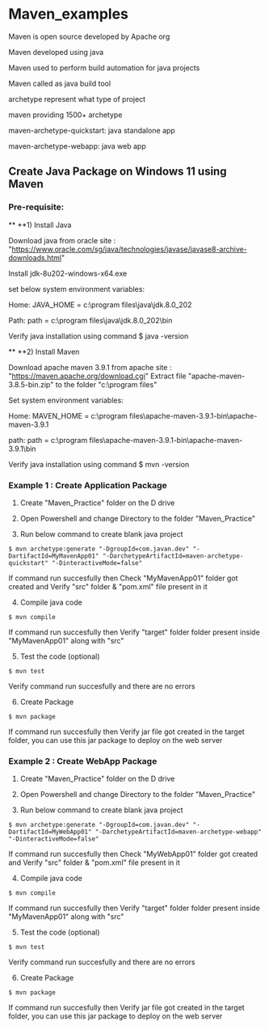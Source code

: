 # Maven_examples

Maven is open source developed by Apache org

Maven developed using java

Maven used to perform build automation for java projects

Maven called as java build tool

archetype represent what type of project

maven providing 1500+ archetype

maven-archetype-quickstart: java standalone app

maven-archetype-webapp: java web app


## Create Java Package on Windows 11 using Maven


### Pre-requisite:


** **1) Install Java

Download java from oracle site : "https://www.oracle.com/sg/java/technologies/javase/javase8-archive-downloads.html"

Install jdk-8u202-windows-x64.exe

set below system environment variables:

Home: JAVA_HOME = c:\program files\java\jdk.8.0_202

Path: path = c:\program files\java\jdk.8.0_202\bin

Verify java installation using command $ java -version


** **2) Install Maven

Download apache maven 3.9.1 from apache site : "https://maven.apache.org/download.cgi"
Extract file "apache-maven-3.8.5-bin.zip" to the folder "c:\program files" 

Set system environment variables:

Home: MAVEN_HOME = c:\program files\apache-maven-3.9.1-bin\apache-maven-3.9.1

path: path = c:\program files\apache-maven-3.9.1-bin\apache-maven-3.9.1\bin

Verify java installation using command $ mvn -version


### Example 1 : Create Application Package

1. Create "Maven_Practice" folder on the D drive

2. Open Powershell and change Directory to the folder "Maven_Practice" 

3. Run below command to create blank java project 

```
$ mvn archetype:generate "-DgroupId=com.javan.dev" "-DartifactId=MyMavenApp01" "-DarchetypeArtifactId=maven-archetype-quickstart" "-DinteractiveMode=false"
```

  If command run succesfully then Check "MyMavenApp01" folder got created and Verify "src" folder & "pom.xml" file present in it

4. Compile java code 

```
$ mvn compile 
```

  If command run succesfully then Verify "target" folder folder present inside "MyMavenApp01" along with "src"

5. Test the code (optional)

```
$ mvn test 
```

  Verify command run succesfully and there are no errors

6. Create Package

```
$ mvn package 
```

  If command run succesfully then Verify jar file got created in the target folder, you can use this jar package to deploy on the web server 


### Example 2 : Create WebApp Package

1. Create "Maven_Practice" folder on the D drive

2. Open Powershell and change Directory to the folder "Maven_Practice" 

3. Run below command to create blank java project 

```
$ mvn archetype:generate "-DgroupId=com.javan.dev" "-DartifactId=MyWebApp01" "-DarchetypeArtifactId=maven-archetype-webapp" "-DinteractiveMode=false"
```

  If command run succesfully then Check "MyWebApp01" folder got created and Verify "src" folder & "pom.xml" file present in it

4. Compile java code 

```
$ mvn compile 
```

  If command run succesfully then Verify "target" folder folder present inside "MyMavenApp01" along with "src"

5. Test the code (optional)

```
$ mvn test 
```

  Verify command run succesfully and there are no errors

6. Create Package

```
$ mvn package 
```

  If command run succesfully then Verify jar file got created in the target folder, you can use this jar package to deploy on the web server 


